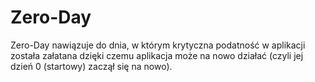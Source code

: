 # Zero-Day
Zero-Day nawiązuje do dnia, w którym krytyczna podatność w aplikacji została załatana dzięki czemu aplikacja może na nowo działać (czyli jej dzień 0 (startowy) zaczął się na nowo).
